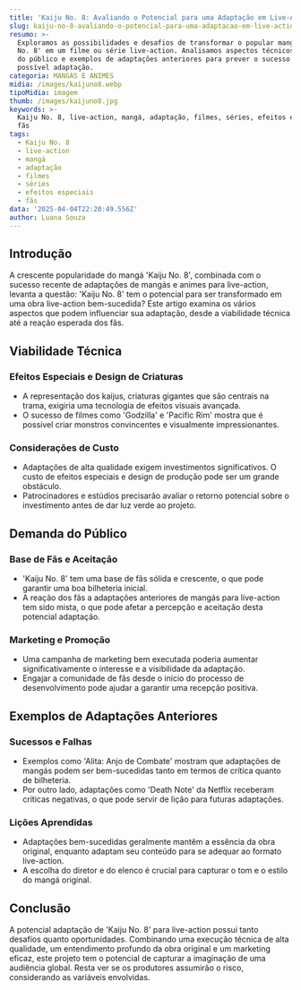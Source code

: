```yaml
---
title: 'Kaiju No. 8: Avaliando o Potencial para uma Adaptação em Live-Action'
slug: kaiju-no-8-avaliando-o-potencial-para-uma-adaptacao-em-live-action
resumo: >-
  Exploramos as possibilidades e desafios de transformar o popular mangá 'Kaiju
  No. 8' em um filme ou série live-action. Analisamos aspectos técnicos, demanda
  do público e exemplos de adaptações anteriores para prever o sucesso de uma
  possível adaptação.
categoria: MANGÁS E ANIMES
midia: /images/kaijuno8.webp
tipoMidia: imagem
thumb: /images/kaijuno8.jpg
keywords: >-
  Kaiju No. 8, live-action, mangá, adaptação, filmes, séries, efeitos especiais,
  fãs
tags:
  - Kaiju No. 8
  - live-action
  - mangá
  - adaptação
  - filmes
  - séries
  - efeitos especiais
  - fãs
data: '2025-04-04T22:20:49.556Z'
author: Luana Souza
---
```


## Introdução
A crescente popularidade do mangá 'Kaiju No. 8', combinada com o sucesso recente de adaptações de mangás e animes para live-action, levanta a questão: 'Kaiju No. 8' tem o potencial para ser transformado em uma obra live-action bem-sucedida? Este artigo examina os vários aspectos que podem influenciar sua adaptação, desde a viabilidade técnica até a reação esperada dos fãs.

## Viabilidade Técnica
### Efeitos Especiais e Design de Criaturas
- A representação dos kaijus, criaturas gigantes que são centrais na trama, exigiria uma tecnologia de efeitos visuais avançada.
- O sucesso de filmes como 'Godzilla' e 'Pacific Rim' mostra que é possível criar monstros convincentes e visualmente impressionantes.
### Considerações de Custo
- Adaptações de alta qualidade exigem investimentos significativos. O custo de efeitos especiais e design de produção pode ser um grande obstáculo.
- Patrocinadores e estúdios precisarão avaliar o retorno potencial sobre o investimento antes de dar luz verde ao projeto.

## Demanda do Público
### Base de Fãs e Aceitação
- 'Kaiju No. 8' tem uma base de fãs sólida e crescente, o que pode garantir uma boa bilheteria inicial.
- A reação dos fãs a adaptações anteriores de mangás para live-action tem sido mista, o que pode afetar a percepção e aceitação desta potencial adaptação.
### Marketing e Promoção
- Uma campanha de marketing bem executada poderia aumentar significativamente o interesse e a visibilidade da adaptação.
- Engajar a comunidade de fãs desde o início do processo de desenvolvimento pode ajudar a garantir uma recepção positiva.

## Exemplos de Adaptações Anteriores
### Sucessos e Falhas
- Exemplos como 'Alita: Anjo de Combate' mostram que adaptações de mangás podem ser bem-sucedidas tanto em termos de crítica quanto de bilheteria.
- Por outro lado, adaptações como 'Death Note' da Netflix receberam críticas negativas, o que pode servir de lição para futuras adaptações.
### Lições Aprendidas
- Adaptações bem-sucedidas geralmente mantêm a essência da obra original, enquanto adaptam seu conteúdo para se adequar ao formato live-action.
- A escolha do diretor e do elenco é crucial para capturar o tom e o estilo do mangá original.

## Conclusão
A potencial adaptação de 'Kaiju No. 8' para live-action possui tanto desafios quanto oportunidades. Combinando uma execução técnica de alta qualidade, um entendimento profundo da obra original e um marketing eficaz, este projeto tem o potencial de capturar a imaginação de uma audiência global. Resta ver se os produtores assumirão o risco, considerando as variáveis envolvidas.
